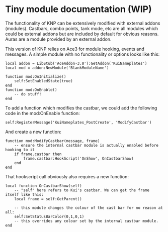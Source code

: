 # Tiny module documentation (WIP)

The functionality of KNP can be extensively modified with external addons (modules). Castbars, combo points, tank mode, etc are all modules which could be external addons but are included by default for obvious reasons. Auras are a module provided by an external addon.

This version of KNP relies on Ace3 for module hooking, events and messages. A simple module with no functionality or options looks like this:

    local addon = LibStub('AceAddon-3.0'):GetAddon('KuiNameplates')
    local mod = addon:NewModule('BlankModuleName')

    function mod:OnInitialize()
        self:SetEnabledState(true)
    end
    function mod:OnEnable()
        -- do stuff!
    end

To add a function which modifies the castbar, we could add the following code in the mod:OnEnable function:

    self:RegisterMessage('KuiNameplates_PostCreate', 'ModifyCastbar')

And create a new function:

    function mod:ModifyCastbar(message, frame)
        -- ensure the internal castbar module is actually enabled before hooking to it
        if frame.castbar then
            frame.castbar:HookScript('OnShow', OnCastbarShow)
        end
    end

That hookscript call obviously also requires a new function:

    local function OnCastbarShow(self)
        -- "self" here refers to Kui's castbar. We can get the frame itself like this:
        local frame = self:GetParent()

        -- this module changes the colour of the cast bar for no reason at all:
        self:SetStatusBarColor(0,1,0,1)
        -- this overrides any colour set by the internal castbar module.
    end
